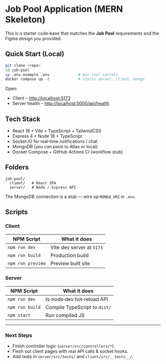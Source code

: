 # Job Pool Application (MERN Skeleton)

This is a starter code‑base that matches the **Job Pool** requirements and the Figma design you provided.

## Quick Start (Local)

```bash
git clone <repo>
cd job-pool
cp .env.example .env             # put real secrets
docker compose up -d             # starts server, client, mongo
```

Open:

* Client – <http://localhost:5173>
* Server health – <http://localhost:5000/api/health>

## Tech Stack

* React 18 + Vite + TypeScript + TailwindCSS
* Express 4 + Node 18 + TypeScript
* Socket.IO for real‑time notifications / chat
* MongoDB (you can point to Atlas or local)
* Docker Compose + GitHub Actions CI (workflow stub)

## Folders

```
job-pool/
  client/   # React SPA
  server/   # Node / Express API
```

The MongoDB connection is a stub — wire up `MONGO_URI` in `.env`.

## Scripts

### Client

| NPM Script | What it does                |
|------------|----------------------------|
| `npm run dev` | Vite dev server at `5173` |
| `npm run build` | Production build |
| `npm run preview` | Preview built site |

### Server

| NPM Script | What it does |
|------------|--------------|
| `npm run dev` | ts‑node‑dev hot‑reload API |
| `npm run build` | Compile TypeScript to `dist/` |
| `npm start` | Run compiled JS |

---

### Next Steps

* Finish controller logic (`server/src/controllers/*`).
* Flesh out client pages with real API calls & socket hooks.
* Add tests in `server/src/tests/` and `client/src/__tests__/`.
